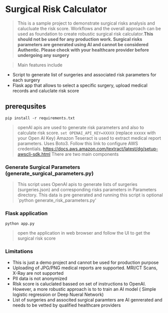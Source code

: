 # Surgical Risk Calculator
> This is a sample project to demonstrate surgical risks analysis and calucluate the risk score. Workflows and the overall approach can be used as foundation to create robustic surgical risk calculator.**This should not be used for any production work. Surgical risks parameters are generated using AI and cannot be considered Authentic. Please check with your healthcare provider before undergoing any surgery**

> Main features include  
- Script to generate list of surgeries and associated risk parameters for each surgery  
- Flask app that allows to select a specific surgery, upload medical records and caluclate risk score

## prerequsites
`pip install -r requirements.txt`
> openAI apis are used to generate risk parameters and also to calculate risk score.
`set OPENAI_API_KEY=XXXXX` (replace xxxxx with your Open AI Key)
> Amazon Teseract is used to extract medical report parameters. Uses Boto3. Follow this link to configure AWS credentials. 
 https://docs.aws.amazon.com/textract/latest/dg/setup-awscli-sdk.html
> There are two main components 
### Generate Surgical Parameters (generate_surgical_parameters.py)
> This script uses OpenAI apis to generate lists of surgeries (surgeries.json) and corresponding risks parameters in Parameters directory. This data is pre generated and running this script is optional
`python generate_risk_parameters.py'

### Flask application
`python app.py`
> open the application in web browser and follow the UI to get the surgical risk score

### Limitations  
- This is just a demo project and cannot be used for production purpose  
- Uploading of JPG/PNG medical reports are supported. MRI/CT Scans, X-Ray are not supported  
- PII data is not anonymized  
- RIsk score is caluclated bassed on set of instructions to OpenAI. However, a more robustic approach is to to train an AI model ( Simple logistic regression or Deep Nueral Network)  
 - List of surgeries and associted surgical paramters are AI genrerated and needs to be vetted by qualified healthcare providers  